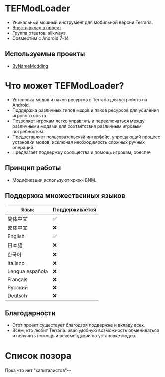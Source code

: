 # TEFModLoader

* Уникальный мощный инструмент для мобильной версии Terraria.
* [Внести вклад в проект](http://qm.qq.com/cgi-bin/qm/qr?_wv=1027&k=4_FgF6B2vAHURKYQeM-iU3hgXgLa5yao&authKey=uVaNXW3raKeD3M6lx9RryVaH0xC6hRsxfklNoYYB1FMIeOLlEChlrfD%2FbW9TsRkC&noverify=0&group_code=960014110)
* Группа ответов: silkways
* Совместим с Android 7-14

## Используемые проекты

* [ByNameModding](https://github.com/ByNameModding/BNM-Android)

# Что может TEFModLoader?

* Установка модов и паков ресурсов в Terraria для устройств на Android.
* Поддержка различных типов модов и паков ресурсов для усиления игрового опыта.
* Позволяет игрокам легко управлять и переключаться между различными модами для соответствия различным игровым потребностям.
* Предоставляет пользовательский интерфейс, упрощающий процесс установки модов, исключая необходимость сложных ручных операций.
* Предлагает поддержку сообщества и помощь игрокам, обеспеч

## Принцип работы

* Модификации используют крюки BNM.

## Поддержка множественных языков


| Язык         | Поддерживается |
| ---------------- | --------------------------- |
| 简体中文         | ✅️                         |
| 繁体中文         | ❌                          |
| English          | ✅️                           |
| 日本語           | ❌                          |
| 한국어           | ❌                          |
| Italiano         | ❌                          |
| Lengua española | ❌                          |
| Français        | ❌                          |
| Русский   | ❌                          |
| Deutsch          | ❌                          |

## Благодарности

* Этот проект существует благодаря поддержке и вкладу всех.
* Всем, кто любит Terraria.
  ивая удобную возможность обмениваться и получать помощь и рекомендации по установке модов.

# Список позора

Пока что нет "капиталистов"～
